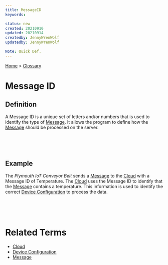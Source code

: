 ```yaml
---
title: MessageID
keywords: 

status: new
created: 20210910
updated: 20210914
createdby: JennyWrenWolf
updatedby: JennyWrenWolf

Note: Quick Def.
---
```

[Home](../Index.md) > [Glossary](./Index.md)

# Message ID
## Definition
A Message ID is a unique set of letters and/or numbers that is used to identify the type of [Message](./Glossary/Message.md).  It allows the program to define how the [Message](./Glossary/Message.md) should be processed on the server.

<br>
<br>
<br>

## Example
The *Plymouth IoT Conveyor Belt* sends a [Message](./Glossary/Message.md) to the [Cloud](./Glossary/Cloud.md) with a Message ID of Temperature.  The [Cloud](./Glossary/Cloud.md) uses the Message ID to identify that the [Message](./Glossary/Message.md) contains a temperature. This information is used to identify the correct [Device Configuration](./Glossary/DeviceConfiguration.md) to process the data.

<br>
<br>
<br>

# Related Terms
- [Cloud](./Glossary/Cloud.md)
- [Device Configuration](./Glossary/DeviceConfiguration.md)
- [Message](./Glossary/Message.md)
